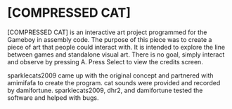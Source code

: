 # [COMPRESSED CAT]

[COMPRESSED CAT] is an interactive art project programmed for the Gameboy in assembly code. The purpose of this piece
was to create a piece of art that people could interact with. It is intended to explore the line between games and
standalone visual art. There is no goal, simply interact and observe by pressing A. Press Select to view the credits screen.

sparklecats2009 came up with the original concept and partnered with amimifafa to create the program. cat sounds were provided and recorded by
damifortune. sparklecats2009, dhr2, and damifortune tested the software and helped with bugs.
